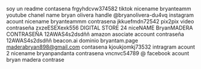 soy un readme
contasena  frgyhdcvw374582
tiktok nicename bryanteamm
youtube chanel 
name bryan olivera
handle @bryanolivera-du4vq
instagram acount
nicename bryanteammm
contrasena jkkuefmdn72542
pix2pix video
contraseña zxzeESEXexk556
DIGITAL STORE 24
niceNAME BryanMADERA
CONTRASEÑA 12AWAS4s2dsdññ
amazon asociate account
contraseña 12AWAS4s2dsdññ
beacon.ai
dominio  bryantam.page
maderabryan898@gmail.com
contasena kjoukjomkj73532
intragram acount 2
nicename bryanpandanta
contrasena vncnvc54789
@
facebook acount 
bryan madera
contrase 
    
